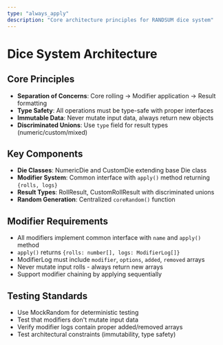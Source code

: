 ```yaml
---
type: "always_apply"
description: "Core architecture principles for RANDSUM dice system"
---
```


# Dice System Architecture

## Core Principles

- **Separation of Concerns**: Core rolling → Modifier application → Result formatting
- **Type Safety**: All operations must be type-safe with proper interfaces
- **Immutable Data**: Never mutate input data, always return new objects
- **Discriminated Unions**: Use `type` field for result types (numeric/custom/mixed)

## Key Components

- **Die Classes**: NumericDie and CustomDie extending base Die class
- **Modifier System**: Common interface with `apply()` method returning `{rolls, logs}`
- **Result Types**: RollResult, CustomRollResult with discriminated unions
- **Random Generation**: Centralized `coreRandom()` function

## Modifier Requirements

- All modifiers implement common interface with `name` and `apply()` method
- `apply()` returns `{rolls: number[], logs: ModifierLog[]}`
- ModifierLog must include `modifier`, `options`, `added`, `removed` arrays
- Never mutate input rolls - always return new arrays
- Support modifier chaining by applying sequentially

## Testing Standards

- Use MockRandom for deterministic testing
- Test that modifiers don't mutate input data
- Verify modifier logs contain proper added/removed arrays
- Test architectural constraints (immutability, type safety)
